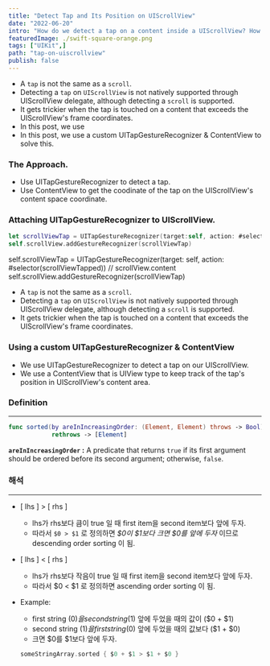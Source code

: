 ```yaml
---
title: "Detect Tap and Its Position on UIScrollView"
date: "2022-06-20"
intro: "How do we detect a tap on a content inside a UIScrollView? How do we find out the tap's position?"
featuredImage: ./swift-square-orange.png
tags: ["UIKit",]
path: "tap-on-uiscrollview"
publish: false
---
```


* A `tap` is not the same as a `scroll`.
* Detecting a `tap` on `UIScrollView` is not natively supported through UIScrollView delegate, although detecting a `scroll` is supported.
* It gets trickier when the tap is touched on a content that exceeds the UIScrollView's frame coordinates.
* In this post, we use 
* In this post, we use a custom UITapGestureRecognizer & ContentView to solve this. 

### The Approach.
* Use UITapGestureRecognizer to detect a tap.
* Use ContentView to get the coodinate of the tap on the UIScrollView's content space coordinate. 

### Attaching UITapGestureRecognizer to UIScrollView.
```swift
let scrollViewTap = UITapGestureRecognizer(target:self, action: #selector(scrollViewTapped))
self.scrollView.addGestureRecognizer(scrollViewTap)


```








self.scrollViewTap = UITapGestureRecognizer(target: self, action: #selector(scrollViewTapped))
//        scrollView.content
        self.scrollView.addGestureRecognizer(scrollViewTap)







* A `tap` is not the same as a `scroll`. 
* Detecting a `tap` on `UIScrollView` is not natively supported through UIScrollView delegate, although detecting a `scroll` is supported.
* It gets trickier when the tap is touched on a content that exceeds the UIScrollView's frame coordinates. 


### Using a custom UITapGestureRecognizer & ContentView
* We use UITapGestureRecognizer to detect a tap on our UIScrollView.
* We use a ContentView that is UIView type to keep track of the tap's position in UIScrollView's content area. 



























### Definition
---
```swift
func sorted(by areInIncreasingOrder: (Element, Element) throws -> Bool) 
			rethrows -> [Element]
```

**`areInIncreasingOrder` :** A predicate that returns `true` if its first argument should be ordered before its second argument; otherwise, `false`.

### 해석
---
- [ lhs ] > [ rhs ]
    - lhs가 rhs보다 큼이 true 일 때 first item을 second item보다 앞에 두자.
    - 따라서 `$0 > $1`  로 정의하면 *$0이 $1보다 크면 $0를 앞에 두자* 이므로 descending order sorting 이 됨.
- [ lhs ] < [ rhs ]
    - lhs가 rhs보다 작음이 true 일 때 first item을 second item보다 앞에 두자.
    - 따라서 $0 < $1  로 정의하면 ascending order sorting 이 됨.
- Example:
    - first string ($0)을 second string ($1) 앞에 두었을 때의 값이 ($0 + $1)
    - second string ($1)을 first string ($0) 앞에 두었을 때의 값보다 ($1 + $0)
    - 크면 $0를 $1보다 앞에 두자.

    ```swift
    someStringArray.sorted { $0 + $1 > $1 + $0 }
    ```

<!-- ![Hopper The Rabbit](./flowi_big.png) -->